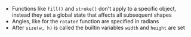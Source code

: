 - Functions like `fill()` and `stroke()` don't apply to a specific object, instead they set a global state that affects all subsequent shapes
- Angles, like for the `rotateY` function are specified in radians
- After `size(w, h)` is called the builtin variables `width` and `height` are set

